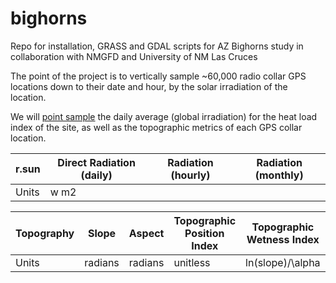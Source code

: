 # bighorns
Repo for installation, GRASS and GDAL scripts for AZ Bighorns study in collaboration with NMGFD and University of NM Las Cruces

The point of the project is to vertically sample ~60,000 radio collar GPS locations down to their date and hour, by the solar irradiation of the location.

We will [point sample](https://pvanb.wordpress.com/2010/02/15/sampling-raster-values-at-point-locations-in-qgis/) the daily average (global irradiation) for the heat load index of the site, as well as the topographic metrics of each GPS collar location.

|r.sun|Direct Radiation (daily)|Radiation (hourly)|Radiation (monthly)|
|-----|------------------------|------------------|-------------------|
|Units| w m2 | | | |

|Topography|Slope|Aspect|Topographic Position Index|Topographic Wetness Index|Complexity|
|----------|-----|------|--------------------------|-------------------------|----------|
|Units|radians|radians|unitless|ln(slope)/\alpha|?|
